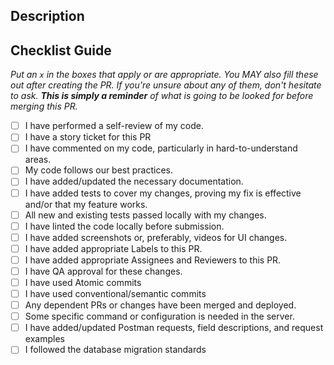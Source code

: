 ## Description

<!-- Guide:
- Explain the details about and for making this change.
- What existing problem does the pull request solve?
- What key points need to be reviewed first on the code? why?
- What is the current and new behavior?
- What changes or steps might need to be made in the application due to this PR?
- How has this been tested?
- Is there a deadline to be reviewed/deployed?
- Is there any instructions to deploy or revert the code?
- Any other relevant information
-->
 

## Checklist Guide

_Put an `x` in the boxes that apply or are appropriate. You MAY also fill these out after creating the PR. If you're unsure about any of them, don't hesitate to ask. **This is simply a reminder** of what is going to be looked for before merging this PR._

- [ ] I have performed a self-review of my code.
- [ ] I have a story ticket for this PR
- [ ] I have commented on my code, particularly in hard-to-understand areas.
- [ ] My code follows our best practices.
- [ ] I have added/updated the necessary documentation.
- [ ] I have added tests to cover my changes, proving my fix is effective and/or that my feature works.
- [ ] All new and existing tests passed locally with my changes.
- [ ] I have linted the code locally before submission.
- [ ] I have added screenshots or, preferably, videos for UI changes.
- [ ] I have added appropriate Labels to this PR.
- [ ] I have added appropriate Assignees and Reviewers to this PR.
- [ ] I have QA approval for these changes.
- [ ] I have used Atomic commits
- [ ] I have used conventional/semantic commits
- [ ] Any dependent PRs or changes have been merged and deployed.
- [ ] Some specific command or configuration is needed in the server.
- [ ] I have added/updated Postman requests, field descriptions, and request examples
- [ ] I followed the database migration standards
